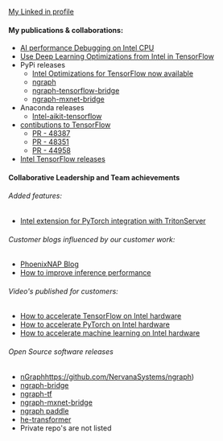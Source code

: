 [My Linked in profile](https://www.linkedin.com/in/ramaketineni/)

#### My publications & collaborations:
* [AI performance Debugging on Intel CPU](https://www.intel.com/content/www/us/en/developer/articles/technical/debugging-ai-performance-on-intel-cpus.html)
* [Use Deep Learning Optimizations from Intel in TensorFlow](https://www.intel.com/content/www/us/en/developer/articles/news/leverage-deep-learning-optimizations-tensorflow.html#gs.4znpto)
* PyPi releases
  * [Intel Optimizations for TensorFlow now available](https://pypi.org/project/tensorflow-intel/)
  * [ngraph](https://pypi.org/search/?q=ngraph)
  * [ngraph-tensorflow-bridge](https://pypi.org/project/ngraph-tensorflow-bridge/)
  * [ngraph-mxnet-bridge](https://pypi.org/project/ngraph-mxnet/)
* Anaconda releases
  * [Intel-aikit-tensorflow](https://anaconda.org/intel/intel-aikit-tensorflow)
* [contibutions to TensorFlow](https://github.com/tensorflow/tensorflow/pulls?q=is%3Apr+rsketine)
  * [PR - 48387](https://github.com/tensorflow/tensorflow/pull/48387)
  * [PR - 48351](https://github.com/tensorflow/tensorflow/pull/48351)
  * [PR - 44958](https://github.com/tensorflow/tensorflow/pull/44958)
* [Intel TensorFlow releases](https://github.com/Intel-tensorflow/tensorflow/releases/tag/v2.5.0)

#### Collaborative Leadership and Team achievements

###### Added features:
* [Intel extension for PyTorch integration with TritonServer](https://github.com/swanandmhalagi/intel-ai-inference-samples/tree/triton_IPEX/IPEX_OOB_with_triton)

###### Customer blogs influenced by our customer work:
* [PhoenixNAP Blog](https://www.intel.com/content/www/us/en/content-details/781651/deploy-and-manage-high-performance-physical-servers-with-cloud-like-ease.html?DocID=781651)
* [How to improve inference performance](https://medium.com/@amerather_9719/intel-optimization-at-netflix-79ef0efb9d2)

###### Video's published for customers:
* [How to accelerate TensorFlow on Intel hardware](https://www.intel.com/content/www/us/en/developer/articles/technical/how-to-accelerate-tensorflow-on-intel-hardware.html)
* [How to accelerate PyTorch on Intel hardware](https://www.intel.com/content/www/us/en/developer/articles/technical/increase-pytorch-inference-throughput-by-4x.html)
* [How to accelerate machine learning on Intel hardware](https://www.intel.com/content/www/us/en/developer/articles/technical/accelerate-end-to-end-machine-learning.html)

###### Open Source software releases
* [nGraph](https://github.com/NervanaSystems/ngraph)https://github.com/NervanaSystems/ngraph)
* [ngraph-bridge](https://github.com/NervanaSystems/ngraph-bridge)
* [ngraph-tf](https://github.com/NervanaSystems/ngraph-tf)
* [ngraph-mxnet-bridge](https://github.com/NervanaSystems/ngraph-mxnet-bridge)
* [ngraph paddle](https://github.com/NervanaSystems/Paddle)
* [he-transformer](https://github.com/NervanaSystems/he-transformer)
* Private repo's are not listed 
